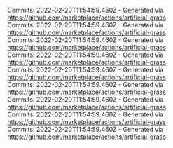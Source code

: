 Commits: 2022-02-20T11:54:59.460Z - Generated via https://github.com/marketplace/actions/artificial-grass
<br>
Commits: 2022-02-20T11:54:59.460Z - Generated via https://github.com/marketplace/actions/artificial-grass
<br>
Commits: 2022-02-20T11:54:59.460Z - Generated via https://github.com/marketplace/actions/artificial-grass
<br>
Commits: 2022-02-20T11:54:59.460Z - Generated via https://github.com/marketplace/actions/artificial-grass
<br>
Commits: 2022-02-20T11:54:59.460Z - Generated via https://github.com/marketplace/actions/artificial-grass
<br>
Commits: 2022-02-20T11:54:59.460Z - Generated via https://github.com/marketplace/actions/artificial-grass
<br>
Commits: 2022-02-20T11:54:59.460Z - Generated via https://github.com/marketplace/actions/artificial-grass
<br>
Commits: 2022-02-20T11:54:59.460Z - Generated via https://github.com/marketplace/actions/artificial-grass
<br>
Commits: 2022-02-20T11:54:59.460Z - Generated via https://github.com/marketplace/actions/artificial-grass
<br>
